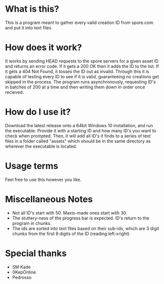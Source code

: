# What is this?
This is a program meant to gather every valid creation ID from spore.com and put it into text files

# How does it work?
It works by sending HEAD requests to the spore servers for a given asset ID and returns an error code. If it gets a 200 OK then it adds the ID to the list. If it gets a 404 Not Found, it tosses the ID out as invalid.
Through this it is capable of testing every ID to see if it is valid, guaranteeing no creations get skipped in the process. The program runs asynchronously, requesting ID's in batches of 200 at a time and then writing them down in order once recieved.

# How do I use it?
Download the latest release onto a 64bit Windows 10 installation, and run the executable. Provide it with a starting ID and how many ID's you want to check when prompted.
Then, it will add all ID's it finds to a series of text files in a folder called "assets" which should be in the same directory as wherever the executable is located.

# Usage terms
Feel free to use this however you like.

# Miscellaneous Notes
- Not all ID's start with 50. Maxis-made ones start with 30.
- The stuttery-ness of the progress bar is expected. ID's return to the program in chunks.
- The ids are sorted into text files based on their sub-ids, which are 3 digit chunks from the first 9 digits of the ID (reading left->right)

# Special thanks
- SM Kade
- 0KepOnline
- Pedrosso
